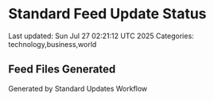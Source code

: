 # Standard Feed Update Status
Last updated: Sun Jul 27 02:21:12 UTC 2025
Categories: technology,business,world

## Feed Files Generated

Generated by Standard Updates Workflow
